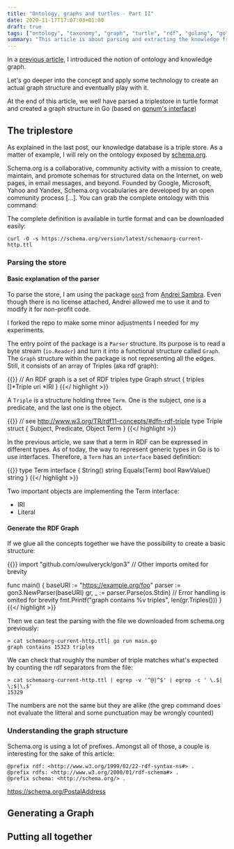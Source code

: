 ```yaml
---
title: "Ontology, graphs and turtles - Part II"
date: 2020-11-17T17:07:03+01:00
draft: true
tags: ["ontology", "taxonomy", "graph", "turtle", "rdf", "golang", "go"]
summary: "This article is about parsing and extracting the knowledge from a triplestore to create a graph in-memory in Go."
---
```


In a [previous article](/2020/11/13/ontology-graphs-and-turtles-part-i.html), I introduced the notion of ontology and knowledge graph.

Let's go deeper into the concept and apply some technology to create an actual graph structure and eventually play with it.

At the end of this article, we well have parsed a triplestore in turtle format and created a graph structure in Go (based on [gonum's interface](https://pkg.go.dev/gonum.org/v1/gonum/graph))

## The triplestore

As explained in the last post, our knowledge database is a triple store. As a matter of example, I will rely on the ontology exposed by [schema.org](https://schema.org).

Schema.org is a collaborative, community activity with a mission to create, maintain, and promote schemas for structured data on the Internet, on web pages, in email messages, and beyond. Founded by Google, Microsoft, Yahoo and Yandex, Schema.org vocabularies are developed by an open community process [...].
You can grab the complete ontology with this command:

The complete definition is available in turtle format and can be downloaded easily:

```shell
curl -O -s https://schema.org/version/latest/schemaorg-current-http.ttl
```

### Parsing the store

#### Basic explanation of the parser

To parse the store, I am using the package [`gon3`](https://github.com/deiu/gon3) from [Andrei Sambra](https://twitter.com/andreisambra). Even though there is no license attached, Andrei allowed me to use it and to modify it for non-profit code.

I forked the repo to make some minor adjustments I needed for my experiments.

The entry point of the package is a `Parser` structure. Its purpose is to read a byte stream (`io.Reader`) and turn it into a functional structure called `Graph`. The `Graph` structure within the package is not representing all the edges. Still, it consists of an array of Triples (aka rdf graph):

{{<highlight go>}}
// An RDF graph is a set of RDF triples
type Graph struct {
	triples []*Triple
	uri     *IRI
}
{{</ highlight >}}

A `Triple` is a structure holding three `Term`. One is the subject, one is a predicate, and the last one is the object.

{{<highlight go>}}
// see http://www.w3.org/TR/rdf11-concepts/#dfn-rdf-triple
type Triple struct {
	Subject, Predicate, Object Term
}
{{</ highlight >}}

In the previous article, we saw that a term in RDF can be expressed in different types. As of today, the way to represent generic types in Go is to use interfaces. Therefore, a `Term` has an `interface` based definition:

{{<highlight go>}}
type Term interface {
	String() string
	Equals(Term) bool
	RawValue() string
}
{{</ highlight >}}

Two important objects are implementing the Term interface:

- IRI
- Literal

#### Generate the RDF Graph

If we glue all the concepts together we have the possibility to create a basic structure:

{{<highlight go>}}
import "github.com/owulveryck/gon3" // Other imports omited for brevity

func main() {
        baseURI := "https://example.org/foo"
        parser := gon3.NewParser(baseURI)
        gr, _ := parser.Parse(os.Stdin) // Error handling is omited for brevity
        fmt.Printf("graph contains %v triples", len(gr.Triples()))
}
{{</ highlight >}}

Then we can test the parsing with the file we downloaded from schema.org previously:

```shell
> cat schemaorg-current-http.ttl| go run main.go
graph contains 15323 triples
```

We can check that roughly the number of triple matches what's expected by counting the rdf separators from the file:

```shell
> cat schemaorg-current-http.ttl | egrep -v '^@|^$' | egrep -c ' \.$| \;$|\,$'
15329
```

The numbers are not the same but they are alike (the grep command does not evaluate the litteral and some punctuation may be wrongly counted)

### Understanding the graph structure

Schema.org is using a lot of prefixes. Amongst all of those, a couple is interesting for the sake of this article:

```turtle
@prefix rdf: <http://www.w3.org/1999/02/22-rdf-syntax-ns#> .
@prefix rdfs: <http://www.w3.org/2000/01/rdf-schema#> .
@prefix schema: <http://schema.org/> .
```

https://schema.org/PostalAddress


## Generating a Graph

## Putting all together
